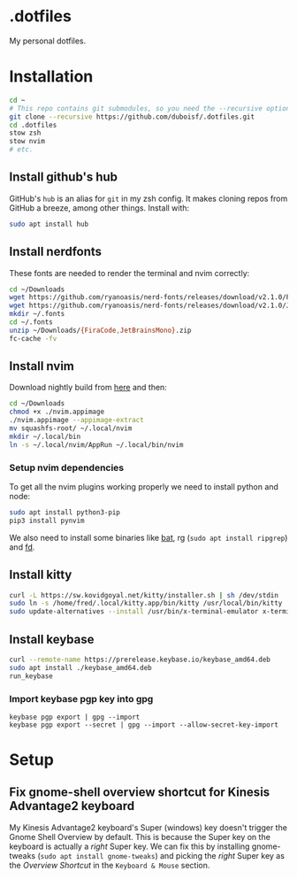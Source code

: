 # .dotfiles

My personal dotfiles.

# Installation

```sh
cd ~
# This repo contains git submodules, so you need the --recursive option
git clone --recursive https://github.com/duboisf/.dotfiles.git
cd .dotfiles
stow zsh
stow nvim
# etc.
```

## Install github's hub

GitHub's `hub` is an alias for `git` in my zsh config. It makes cloning repos from GitHub a breeze, among other things. Install with:

```sh
sudo apt install hub
```

## Install nerdfonts

These fonts are needed to render the terminal and nvim correctly:

```sh
cd ~/Downloads
wget https://github.com/ryanoasis/nerd-fonts/releases/download/v2.1.0/FiraCode.zip
wget https://github.com/ryanoasis/nerd-fonts/releases/download/v2.1.0/JetBrainsMono.zip
mkdir ~/.fonts
cd ~/.fonts
unzip ~/Downloads/{FiraCode,JetBrainsMono}.zip
fc-cache -fv
```

## Install nvim

Download nightly build from [here](https://github.com/neovim/neovim/releases/nightly) and then:

```sh
cd ~/Downloads
chmod +x ./nvim.appimage
./nvim.appimage --appimage-extract
mv squashfs-root/ ~/.local/nvim
mkdir ~/.local/bin
ln -s ~/.local/nvim/AppRun ~/.local/bin/nvim
```

### Setup nvim dependencies

To get all the nvim plugins working properly we need to install python and node:

```sh
sudo apt install python3-pip
pip3 install pynvim
```

We also need to install some binaries like [bat](https://github.com/sharkdp/bat/releases), rg (`sudo apt install ripgrep`) and [fd](https://github.com/sharkdp/fd/releases).

## Install kitty

```sh
curl -L https://sw.kovidgoyal.net/kitty/installer.sh | sh /dev/stdin
sudo ln -s /home/fred/.local/kitty.app/bin/kitty /usr/local/bin/kitty
sudo update-alternatives --install /usr/bin/x-terminal-emulator x-terminal-emulator /usr/local/bin/kitty 100
```

## Install keybase

```sh
curl --remote-name https://prerelease.keybase.io/keybase_amd64.deb
sudo apt install ./keybase_amd64.deb
run_keybase
```

### Import keybase pgp key into gpg

```
keybase pgp export | gpg --import
keybase pgp export --secret | gpg --import --allow-secret-key-import
```

# Setup

## Fix gnome-shell overview shortcut for Kinesis Advantage2 keyboard

My Kinesis Advantage2 keyboard's Super (windows) key doesn't trigger the Gnome Shell Overview by default. This is because the Super key on the keyboard is actually a _right_ Super key. We can fix this by installing gnome-tweaks (`sudo apt install gnome-tweaks`) and picking the _right_ Super key as the _Overview Shortcut_ in the `Keyboard & Mouse` section.
